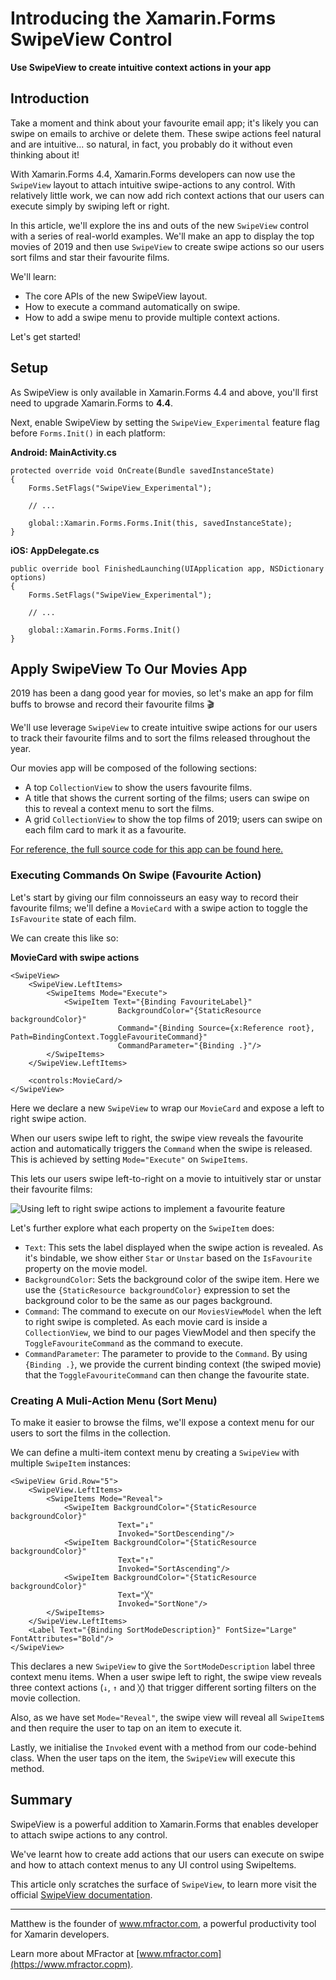 # Introducing the Xamarin.Forms SwipeView Control

**Use SwipeView to create intuitive context actions in your app**

## Introduction
Take a moment and think about your favourite email app; it's likely you can swipe on emails to archive or delete them. These swipe actions feel natural and are intuitive... so natural, in fact, you probably do it without even thinking about it!

With Xamarin.Forms 4.4, Xamarin.Forms developers can now use the `SwipeView` layout to attach intuitive swipe-actions to any control. With relatively little work, we can now add rich context actions that our users can execute simply by swiping left or right.

In this article, we'll explore the ins and outs of the new `SwipeView` control with a series of real-world examples. We'll make an app to display the top movies of 2019 and then use `SwipeView` to create swipe actions so our users sort films and star their favourite films.

We'll learn:

 * The core APIs of the new SwipeView layout.
 * How to execute a command automatically on swipe.
 * How to add a swipe menu to provide multiple context actions.

Let's get started!

## Setup
As SwipeView is only available in Xamarin.Forms 4.4 and above, you'll first need to upgrade Xamarin.Forms to **4.4**.

Next, enable SwipeView by setting the `SwipeView_Experimental` feature flag before `Forms.Init()` in each platform:

**Android: MainActivity.cs**
```
protected override void OnCreate(Bundle savedInstanceState)
{
    Forms.SetFlags("SwipeView_Experimental");

    // ...

    global::Xamarin.Forms.Forms.Init(this, savedInstanceState);
}
```

**iOS: AppDelegate.cs**
```
public override bool FinishedLaunching(UIApplication app, NSDictionary options)
{
    Forms.SetFlags("SwipeView_Experimental");

    // ...

    global::Xamarin.Forms.Forms.Init()
}
```

## Apply SwipeView To Our Movies App
2019 has been a dang good year for movies, so let's make an app for film buffs to browse and record their favourite films 🎬

We'll use leverage `SwipeView` to create intuitive swipe actions for our users to track their favourite films and to sort the films released throughout the year.

Our movies app will be composed of the following sections:

 * A top `CollectionView` to show the users favourite films.
 * A title that shows the current sorting of the films; users can swipe on this to reveal a context menu to sort the films.
 * A grid `CollectionView` to show the top films of 2019; users can swipe on each film card to mark it as a favourite.

[For reference, the full source code for this app can be found here.](https://github.com/mfractor/xamarin-forms.swipe-view/tree/master/src)

### Executing Commands On Swipe (Favourite Action)
Let's start by giving our film connoisseurs an easy way to record their favourite films; we'll define a `MovieCard` with a swipe action to toggle the `IsFavourite` state of each film.

We can create this like so:

**MovieCard with swipe actions**
```
<SwipeView>
    <SwipeView.LeftItems>
        <SwipeItems Mode="Execute">
            <SwipeItem Text="{Binding FavouriteLabel}"
                        BackgroundColor="{StaticResource backgroundColor}"
                        Command="{Binding Source={x:Reference root}, Path=BindingContext.ToggleFavouriteCommand}"
                        CommandParameter="{Binding .}"/>
        </SwipeItems>
    </SwipeView.LeftItems>

    <controls:MovieCard/>
</SwipeView>
```

Here we declare a new `SwipeView` to wrap our `MovieCard` and expose a left to right swipe action. 

When our users swipe left to right, the swipe view reveals the favourite action and automatically triggers the `Command` when the swipe is released. This is achieved by setting `Mode="Execute"` on `SwipeItems`.

This lets our users swipe left-to-right on a movie to intuitively star or unstar their favourite films:

![Using left to right swipe actions to implement a favourite feature](/img/swipe-favourites-action.gif)

Let's further explore what each property on the `SwipeItem` does:

 * `Text`: This sets the label displayed when the swipe action is revealed. As it's bindable, we show either `Star` or `Unstar` based on the `IsFavourite` property on the movie model.
 * `BackgroundColor`: Sets the background color of the swipe item. Here we use the `{StaticResource backgroundColor}` expression to set the background color to be the same as our pages background.
 * `Command`: The command to execute on our `MoviesViewModel` when the left to right swipe is completed. As each movie card is inside a `CollectionView`, we bind to our pages ViewModel and then specify the `ToggleFavouriteCommand` as the command to execute.
 * `CommandParameter`: The parameter to provide to the `Command`. By using `{Binding .}`, we provide the current binding context (the swiped movie) that the `ToggleFavouriteCommand` can then change the favourite state.

### Creating A Muli-Action Menu (Sort Menu)
To make it easier to browse the films, we'll expose a context menu for our users to sort the films in the collection.

We can define a multi-item context menu by creating a `SwipeView` with multiple `SwipeItem` instances:
```
<SwipeView Grid.Row="5">
    <SwipeView.LeftItems>
        <SwipeItems Mode="Reveal">
            <SwipeItem BackgroundColor="{StaticResource backgroundColor}"
                        Text="↓"
                        Invoked="SortDescending"/>
            <SwipeItem BackgroundColor="{StaticResource backgroundColor}"
                        Text="↑"
                        Invoked="SortAscending"/>
            <SwipeItem BackgroundColor="{StaticResource backgroundColor}"
                        Text="╳"
                        Invoked="SortNone"/>
        </SwipeItems>
    </SwipeView.LeftItems>
    <Label Text="{Binding SortModeDescription}" FontSize="Large" FontAttributes="Bold"/>
</SwipeView>
```

This declares a new `SwipeView` to give the `SortModeDescription` label three context menu items. When a user swipe left to right, the swipe view reveals three context actions (`↓`, `↑` and `╳`) that trigger different sorting filters on the movie collection.

Also, as we have set `Mode="Reveal"`, the swipe view will reveal all `SwipeItem`s and then require the user to tap on an item to execute it.

Lastly, we initialise the `Invoked` event with a method from our code-behind class. When the user taps on the item, the `SwipeView` will execute this method.

## Summary

SwipeView is a powerful addition to Xamarin.Forms that enables developer to attach swipe actions to any control.

We've learnt how to create add actions that our users can execute on swipe and how to attach context menus to any UI control using SwipeItems.

This article only scratches the surface of `SwipeView`, to learn more visit the official [SwipeView documentation](https://docs.microsoft.com/en-gb/xamarin/xamarin-forms/user-interface/swipeview).

--------

Matthew is the founder of www.mfractor.com, a powerful productivity tool for Xamarin developers.

Learn more about MFractor at [www.mfractor.com](https://www.mfractor.copm).
